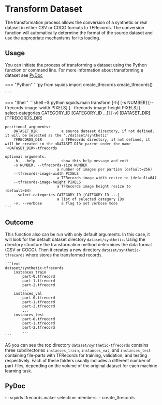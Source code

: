 # Transform Dataset

The transformation process allows the conversion of a synthetic or real dataset in either CSV or COCO formats to TFRecords. The conversion function will automatically determine the format of the source dataset and use the appropriate mechanisms for its loading.

## Usage

You can initiate the process of transforming a dataset using the Python function or command line. For more information about transforming a dataset see [PyDoc](#pydoc)

<!-- Usage tab (Python|Shell)  -->

=== "Python"
    ```py
    from squids import create_tfrecords
    create_tfrecords()

    ```
=== "Shell"
    ```shell
        ~$ python squids.main transform [-h] [-s NUMBER] [--tfrecords-image-width PIXELS] [--tfrecords-image-height PIXELS] [--select-categories CATEGORY_ID [CATEGORY_ID ...]] [-v] [DATASET_DIR] [TFRECORDS_DIR]

    positional arguments:
        DATASET_DIR           a source dataset directory, if not defined, it will be selected as the './dataset/synthetic'
        TFRECORDS_DIR         a TFRecords directory, if not defined, it will be created in the <DATASET_DIR> parent under the name '<DATASET_DIR>-tfrecords

    optional arguments:
        -h, --help            show this help message and exit
        -s NUMBER, --tfrecords-size NUMBER
                            a number of images per partion (default=256)
        --tfrecords-image-width PIXELS
                            a TFRecords image width resize to (default=64)
        --tfrecords-image-height PIXELS
                            a TFRecords image height resize to (default=64)
        --select-categories CATEGORY_ID [CATEGORY_ID ...]
                            a list of selected category IDs
        -v, --verbose         a flag to set verbose mode
    ```

## Outcome

This function also can be run with only default arguments. In this case, it will look for the default dataset directory `dataset/synthetic`. Using the directory structure the transformation method determines the data format (CSV or COCO). Then it creates a new directory `dataset/synthetic-tfrecords` where stores the transformed records.

    ```text
    dataset/synthetic-tfrecords
        instances_train
            part-0.tfrecord
            part-1.tfrecord 
            part-2.tfrecord
            ...
        instances_val
            part-0.tfrecord
            part-1.tfrecord 
            part-2.tfrecord
            ...
        instances_test
            part-0.tfrecord
            part-1.tfrecord 
            part-2.tfrecord
            ...
    ```

AS you can see the top directory `dataset/synthetic-tfrecords` contains three subdirectories `instances_train`, `instances_val`, and `instances_test` containing file-parts with TFRecords for training, validation, and testing respectively. Each of these folders usually includes a different number of part-files, depending on the volume of the original dataset for each machine learning task.

## PyDoc

::: squids.tfrecords.maker
    selection:
      members:
        - create_tfrecords
